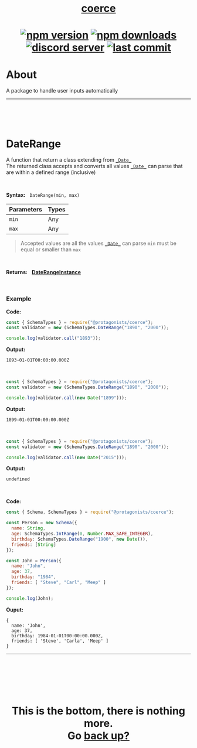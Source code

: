 <div id="top" align="center">

<h1><a href="https://github.com/ThePywon/coerce">coerce</a><h1>

[![npm version](https://img.shields.io/npm/v/@protagonists/coerce)](https://github.com/ThePywon/coerce)
[![npm downloads](https://img.shields.io/npm/dt/@protagonists/coerce)](https://github.com/ThePywon/coerce)
[![discord server](https://img.shields.io/discord/937758194736955443?logo=discord&logoColor=white)](https://discord.gg/cwhj3EgqGP)
[![last commit](https://img.shields.io/github/last-commit/ThePywon/coerce)](https://github.com/ThePywon/coerce)

</div>


# About

A package to handle user inputs automatically

---

<br/><br/><br/>



# DateRange

A function that return a class extending from [`_Date_`](https://github.com/ThePywon/coerce/blob/main/documentation/SchemaTypes/Date.md)  
The returned class accepts and converts all values [`_Date_`](https://github.com/ThePywon/coerce/blob/main/documentation/SchemaTypes/Date.md) can parse that are within a defined range (inclusive)

<br/>

**Syntax:** &nbsp; `DateRange(min, max)`

|**Parameters**|**Types**|
|-|-|
|`min`|Any|
|`max`|Any|

> Accepted values are all the values [`_Date_`](https://github.com/ThePywon/coerce/blob/main/documentation/SchemaTypes/Date.md) can parse
> `min` must be equal or smaller than `max`

<br/>

**Returns:** &nbsp; [**DateRangeInstance**](https://github.com/ThePywon/coerce/blob/main/documentation/SchemaTypes/DateRangeInstance.md)

<br/>

### **Example**

**Code:**

```js
const { SchemaTypes } = require("@protagonists/coerce");
const validator = new (SchemaTypes.DateRange("1890", "2000"));

console.log(validator.call("1893"));
```

**Output:**

```
1893-01-01T00:00:00.000Z
```

<br/>

```js
const { SchemaTypes } = require("@protagonists/coerce");
const validator = new (SchemaTypes.DateRange("1890", "2000"));

console.log(validator.call(new Date("1899")));
```

**Output:**

```
1899-01-01T00:00:00.000Z
```

<br/>

```js
const { SchemaTypes } = require("@protagonists/coerce");
const validator = new (SchemaTypes.DateRange("1890", "2000"));

console.log(validator.call(new Date("2015")));
```

**Output:**

```
undefined
```

<br/>

**Code:**

```js
const { Schema, SchemaTypes } = require("@protagonists/coerce");

const Person = new Schema({
  name: String,
  age: SchemaTypes.IntRange(0, Number.MAX_SAFE_INTEGER),
  birthday: SchemaTypes.DateRange("1900", new Date()),
  friends: [String]
});

const John = Person({
  name: "John",
  age: 37,
  birthday: "1984",
  friends: [ "Steve", "Carl", "Meep" ]
});

console.log(John);
```

**Ouput:**

```
{
  name: 'John',
  age: 37,
  birthday: 1984-01-01T00:00:00.000Z,
  friends: [ 'Steve', 'Carla', 'Meep' ]
}
```

---

<br/><br/><br/><br/><br/>

<h1 align="center">This is the bottom, there is nothing more.<br/>
Go <a href="#top">back up?</a></h1>
